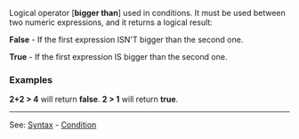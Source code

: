 Logical operator [**bigger than**] used in conditions. It must be used between two numeric 
expressions, and it returns a logical result:

**False** - If the first expression ISN'T bigger than the second one.

**True** - If the first expression IS bigger than the second one.

### Examples

  **2+2 &gt; 4** will return **false**.
  **2 &gt; 1** will return **true**.

---------------------------------------
See: [Syntax](syntax_of_a_programdot.md) - [Condition](definition_of_a_condition.md)

